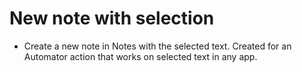 # New note with selection

- Create a new note in Notes with the selected text. Created for an Automator action that works on selected text in any app.